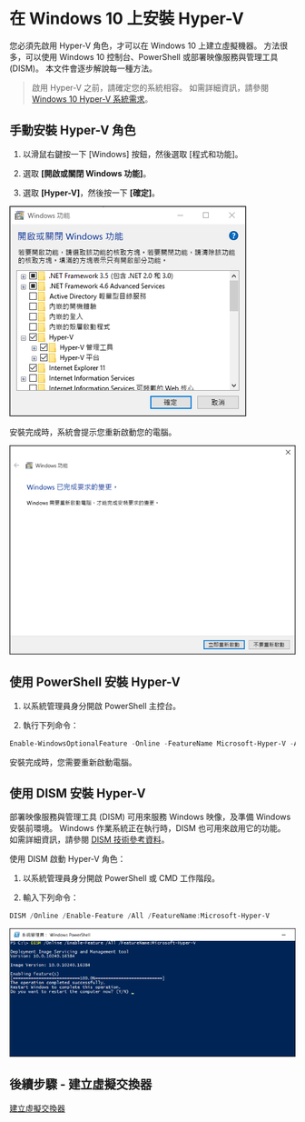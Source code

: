 # 在 Windows 10 上安裝 Hyper-V

您必須先啟用 Hyper-V 角色，才可以在 Windows 10 上建立虛擬機器。 方法很多，可以使用 Windows 10 控制台、PowerShell 或部署映像服務與管理工具 (DISM)。 本文件會逐步解說每一種方法。

> 啟用 Hyper-V 之前，請確定您的系統相容。 如需詳細資訊，請參閱 [Windows 10 Hyper-V 系統需求](https://msdn.microsoft.com/virtualization/hyperv_on_windows/quick_start/walkthrough_compatibility)。

## 手動安裝 Hyper-V 角色

1. 以滑鼠右鍵按一下 [Windows] 按鈕，然後選取 [程式和功能]。

2. 選取 **[開啟或關閉 Windows 功能]**。

3. 選取 **[Hyper-V]**，然後按一下 **[確定]**。

![](media/enable_role_upd.png)

安裝完成時，系統會提示您重新啟動您的電腦。

![](media/restart_upd.png)

## 使用 PowerShell 安裝 Hyper-V

1. 以系統管理員身分開啟 PowerShell 主控台。

2. 執行下列命令：

```powershell
Enable-WindowsOptionalFeature -Online -FeatureName Microsoft-Hyper-V -All
```
安裝完成時，您需要重新啟動電腦。

## 使用 DISM 安裝 Hyper-V

部署映像服務與管理工具 (DISM) 可用來服務 Windows 映像，及準備 Windows 安裝前環境。 Windows 作業系統正在執行時，DISM 也可用來啟用它的功能。 如需詳細資訊，請參閱 [DISM 技術參考資料](https://technet.microsoft.com/en-us/library/hh824821.aspx)。

使用 DISM 啟動 Hyper-V 角色：

1. 以系統管理員身分開啟 PowerShell 或 CMD 工作階段。

2. 輸入下列命令：

```powershell
DISM /Online /Enable-Feature /All /FeatureName:Microsoft-Hyper-V
```
![](media/dism_upd.png)


## 後續步驟 - 建立虛擬交換器

[建立虛擬交換器](walkthrough_virtual_switch.md)






<!--HONumber=Feb16_HO4-->


